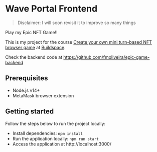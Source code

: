 # Wave Portal Frontend

> Disclaimer: I will soon revisit it to improve so many things

Play my Epic NFT Game!!

This is my project for the course [Create your own mini turn-based NFT browser game](https://app.buildspace.so/courses/CO5cc2751b-e878-41c4-99fa-a614dc910ee9) at [Buildspace](https://buildspace.so/).

Check the backend code at https://github.com/fmoliveira/epic-game-backend

## Prerequisites

- Node.js v14+
- MetaMask browser extension

## Getting started

Follow the steps below to run the project locally:

- Install dependencies: `npm install`
- Run the application locally: `npm run start`
- Access the application at http://localhost:3000/
